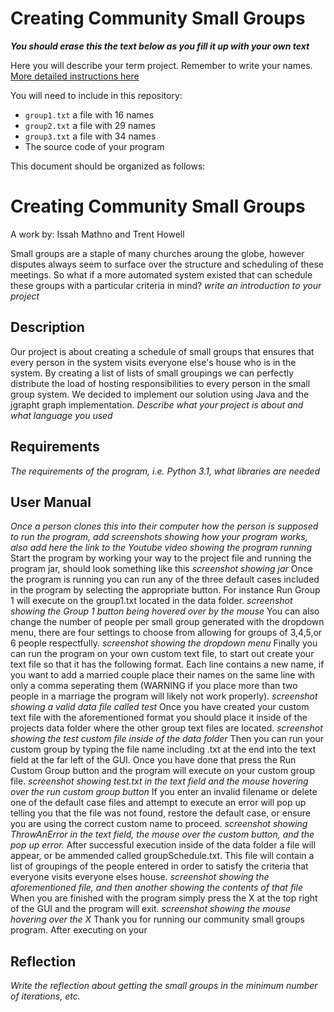 # Creating Community Small Groups

_**You should erase this the text below as you fill it up with your own text**_

Here you will describe your term project. Remember to write your names.
[More detailed instructions here](SmallGroups-Graph.pdf)

You will need to include in this repository:
- `group1.txt` a file with 16 names
- `group2.txt` a file with 29 names
- `group3.txt` a file with 34 names
- The source code of your program

This document should be organized as follows:

# Creating Community Small Groups
A work by: Issah Mathno and Trent Howell

Small groups are a staple of many churches aroung the globe, however disputes always seem to surface over the structure and scheduling of these meetings.
So what if a more automated system existed that can schedule these groups with a particular criteria in mind? *write an introduction to your project*

## Description
Our project is about creating a schedule of small groups that ensures that every person in the system visits everyone else's house who is in the system. By creating a list of lists of small groupings we can perfectly distribute the load of hosting responsibilities to every person in the small group system. We decided to implement our solution using Java and the jgrapht graph implementation.
*Describe what your project is about and what language you used*

## Requirements
*The requirements of the program, i.e. Python 3.1, what libraries are needed*

## User Manual
*Once a person clones this into their computer how the person is supposed to run the program, add screenshots showing how your program works, also add here the link to the Youtube video showing the program running*
Start the program by working your way to the project file and running the program jar, should look something like this
*screenshot showing jar*
Once the program is running you can run any of the three default cases included in the program by selecting the appropriate button. For instance Run Group 1 will execute on the group1.txt located in the data folder.
*screenshot showing the Group 1 button being hovered over by the mouse*
You can also change the number of people per small group generated with the dropdown menu, there are four settings to choose from allowing for groups of 3,4,5,or 6 people respectfully.
*screenshot showing the dropdown menu*
Finally you can run the program on your own custom text file, to start out create your text file so that it has the following format. Each line contains a new name, if you want to add a married couple place their names on the same line with only a comma seperating them (WARNING if you place more than two people in a marriage the program will likely not work properly). 
*screenshot showing a valid data file called test*
Once you have created your custom text file with the aforementioned format you should place it inside of the projects data folder where the other group text files are located.
*screenshot showing the test custom file inside of the data folder*
Then you can run your custom group by typing the file name including .txt at the end into the text field at the far left of the GUI. Once you have done that press the Run Custom Group button and the program will execute on your custom group file.
*screenshot showing test.txt in the text field and the mouse hovering over the run custom group button*
If you enter an invalid filename or delete one of the default case files and attempt to execute an error will pop up telling you that the file was not found, restore the default case, or ensure you are using the correct custom name to proceed.
*screenshot showing ThrowAnError in the text field, the mouse over the custom button, and the pop up error.*
After successful execution inside of the data folder a file will appear, or be ammended called groupSchedule.txt. This file will contain a list of groupings of the people entered in order to satisfy the criteria that everyone visits everyone elses house.
*screenshot showing the aforementioned file, and then another showing the contents of that file*
When you are finished with the program simply press the X at the top right of the GUI and the program will exit.
*screenshot showing the mouse hovering over the X*
Thank you for running our community small groups program.
After executing on your 


## Reflection
*Write the reflection about getting the small groups in the minimum number of iterations, etc.*


